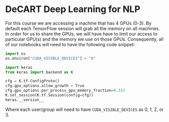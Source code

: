 # DeCART Deep Learning for NLP

For this course we are accessing a machine that has 4 GPUs (0-3). By default each TensorFlow session will grab all the memory on all machines. In order for us to share the GPUs, we will have have to limit our access to particular GPU(s) and the memory we use on those GPUs. Consequently, all of our notebooks will need to have the following code snippet:

```Python
import os
os.environ["CUDA_VISIBLE_DEVICES"] = "0"

import keras
from keras import backend as K

cfg = K.tf.ConfigProto()
cfg.gpu_options.allow_growth = True
cfg.gpu_options.per_process_gpu_memory_fraction=0.333
K.set_session(K.tf.Session(config=cfg))
keras.__version__
```

Where each user/group will need to have `CUDA_VISIBLE_DEVICES`  as 0, 1, 2, or 3.


